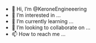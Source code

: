 - 👋 Hi, I’m @KeroneEngineeering
- 👀 I’m interested in ...
- 🌱 I’m currently learning ...
- 💞️ I’m looking to collaborate on ...
- 📫 How to reach me ...

<!---
KERONE is known for meeting the specialized needs of its clients with high-quality, economical operations. Products that are heated, cooled, and dried are made by competent personnel with high-tech equipment in a high-quality environment.
--->

